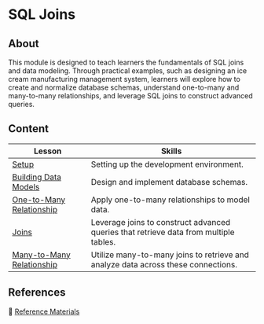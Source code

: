 <h1>
  <span class="prefix"></span>
  <span class="headline">SQL Joins</span>
</h1>

## About

This module is designed to teach learners the fundamentals of SQL joins and data modeling. Through practical examples, such as designing an ice cream manufacturing management system, learners will explore how to create and normalize database schemas, understand one-to-many and many-to-many relationships, and leverage SQL joins to construct advanced queries.

## Content

| Lesson                                                              | Skills                                                                                |
| ------------------------------------------------------------------- | ------------------------------------------------------------------------------------- |
| [Setup](../setup/README.md)                                         | Setting up the development environment.                                               |
| [Building Data Models](../building-data-models/README.md)           | Design and implement database schemas.                                                |
| [One-to-Many Relationship](../one-to-many-relationship/README.md)   | Apply one-to-many relationships to model data.                                        |
| [Joins](../joins/README.md)                                         | Leverage joins to construct advanced queries that retrieve data from multiple tables. |
| [Many-to-Many Relationship](../many-to-many-relationship/README.md) | Utilize many-to-many joins to retrieve and analyze data across these connections.     |

## References

📖 [Reference Materials](../references/README.md)
